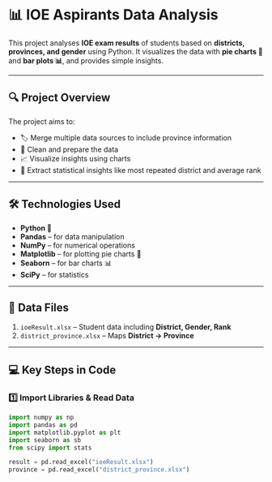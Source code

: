# 📊 IOE Aspirants Data Analysis

This project analyses **IOE exam results** of students based on **districts, provinces, and gender** using Python. It visualizes the data with **pie charts 🥧** and **bar plots 📊**, and provides simple insights.  

---

## 🔍 Project Overview

The project aims to:  

- 🏷 Merge multiple data sources to include province information  
- 🧹 Clean and prepare the data  
- 📈 Visualize insights using charts  
- 📝 Extract statistical insights like most repeated district and average rank  

---

## 🛠 Technologies Used

- **Python 🐍**  
- **Pandas** – for data manipulation  
- **NumPy** – for numerical operations  
- **Matplotlib** – for plotting pie charts 🥧  
- **Seaborn** – for bar charts 📊  
- **SciPy** – for statistics  

---

## 📁 Data Files

1. `ioeResult.xlsx` – Student data including **District, Gender, Rank**  
2. `district_province.xlsx` – Maps **District → Province**  

---

## 💻 Key Steps in Code

### 1️⃣ Import Libraries & Read Data
```python
import numpy as np
import pandas as pd
import matplotlib.pyplot as plt
import seaborn as sb
from scipy import stats

result = pd.read_excel("ioeResult.xlsx")
province = pd.read_excel("district_province.xlsx")
